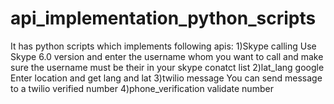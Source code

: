 # api_implementation_python_scripts
It has python scripts which implements following apis:
1)Skype calling
Use Skype 6.0 version and enter the username whom you want to call and make sure the username must be their in your skype conatct list
2)lat_lang google 
Enter location and get lang and lat
3)twilio message
You can send message to a twilio verified number
4)phone_verification
validate number
